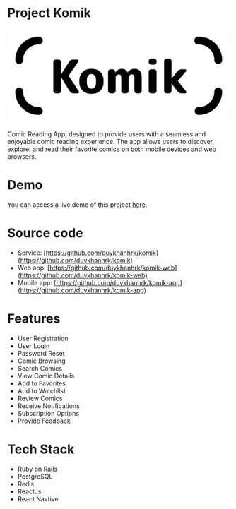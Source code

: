 # Project Komik
<p align="center">
  <img src="https://github.com/duykhanhrk/komik-web/blob/master/public/logo_light.png" />
</p>
Comic Reading App, designed to provide users with a seamless and enjoyable comic reading experience. The app allows users to discover, explore, and read their favorite comics on both mobile devices and web browsers.

# Demo
You can access a live demo of this project [here](https://komikeiga.onrender.com/).

# Source code
* Service: [https://github.com/duykhanhrk/komik](https://github.com/duykhanhrk/komik)
* Web app: [https://github.com/duykhanhrk/komik-web](https://github.com/duykhanhrk/komik-web)
* Mobile app: [https://github.com/duykhanhrk/komik-app](https://github.com/duykhanhrk/komik-app)

# Features
* User Registration
* User Login
* Password Reset
* Comic Browsing
* Search Comics
* View Comic Details
* Add to Favorites
* Add to Watchlist
* Review Comics
* Receive Notifications
* Subscription Options
* Provide Feedback

# Tech Stack
* Ruby on Rails
* PostgreSQL
* Redis
* ReactJs
* React Navtive
